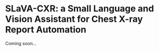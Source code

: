 # SLaVA-CXR: a Small Language and Vision Assistant for Chest X-ray Report Automation

Coming soon...
